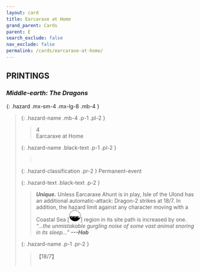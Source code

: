 ```yaml
---
layout: card
title: Earcaraxe at Home
grand_parent: Cards
parent: E
search_exclude: false
nav_exclude: false
permalink: /cards/earcaraxe-at-home/
---
```


## PRINTINGS


### _Middle-earth: The Dragons_

{: .hazard .mx-sm-4 .mx-lg-8 .mb-4 }
> {: .hazard-name .mb-4 .p-1 .pl-2 }
> > <div class="hazard-mp">4</div>
> > <div class="card-name">Earcaraxe at Home</div>
>
> {: .hazard-name .black-text .p-1 .pl-2 }
> > &nbsp;
>
> {: .hazard-classification .pr-2 }
> Permanent-event
>
> {: .hazard-text .black-text .p-2 }
> > _**Unique.**_ Unless Earcaraxe Ahunt is in play, Isle of the Ulond has an additional automatic-attack: Dragon-2 strikes at 18/7. In addition, the hazard limit against any character moving with a Coastal Sea \[![](/assets/images/coastalsea.svg)] region in its site path is increased by one. <br>_“...the unmistakable gurgling noise of some vast animal snoring in its sleep...”_ ***---&#65279;Hob*** 
>
> {: .hazard-name .p-1 .pr-2 }
> > <div class="card-shield">【18/7】</div>
> > <div class="card-corruption">&nbsp;</div>
